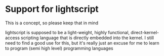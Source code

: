 # Support for lightscript

This is a concept, so please keep that in mind

lightscript is supposed to be a light-weight, highly functional, direct-kernel-access scripting language
that is directly embedded into the kernel. I still need to find a good use for this, but it's really just
an excuse for me to learn to program (semi high level) programming languages
